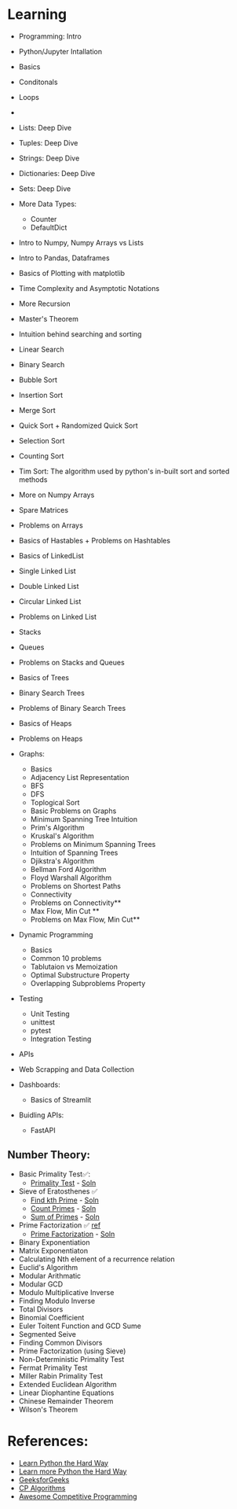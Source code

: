 # Learning


- Programming: Intro
- Python/Jupyter Intallation
- Basics
- Conditonals
- Loops
- 
- Lists: Deep Dive
- Tuples: Deep Dive
- Strings: Deep Dive
- Dictionaries: Deep Dive
- Sets: Deep Dive
- More Data Types:
    - Counter
    - DefaultDict
- Intro to Numpy, Numpy Arrays vs Lists
- Intro to Pandas, Dataframes
- Basics of Plotting with matplotlib
- Time Complexity and Asymptotic Notations
- More Recursion
- Master's Theorem
- Intuition behind searching and sorting
- Linear Search
- Binary Search
- Bubble Sort
- Insertion Sort
- Merge Sort
- Quick Sort + Randomized Quick Sort
- Selection Sort
- Counting Sort
- Tim Sort: The algorithm used by python's in-built sort and sorted methods
- More on Numpy Arrays
- Spare Matrices
- Problems on Arrays
- Basics of Hastables + Problems on Hashtables
- Basics of LinkedList
- Single Linked List
- Double Linked List
- Circular Linked List
- Problems on Linked List
- Stacks
- Queues
- Problems on Stacks and Queues
- Basics of Trees
- Binary Search Trees
- Problems of Binary Search Trees
- Basics of Heaps
- Problems on Heaps
- Graphs: 
    - Basics
    - Adjacency List Representation
    - BFS
    - DFS
    - Toplogical Sort
    - Basic Problems on Graphs
    - Minimum Spanning Tree Intuition
    - Prim's Algorithm
    - Kruskal's Algorithm
    - Problems on Minimum Spanning Trees
    - Intuition of Spanning Trees
    - Djikstra's Algorithm
    - Bellman Ford Algorithm
    - Floyd Warshall Algorithm
    - Problems on Shortest Paths
    - Connectivity
    - Problems on Connectivity**
    - Max Flow, Min Cut **
    - Problems on Max Flow, Min Cut**
- Dynamic Programming
    - Basics
    - Common 10 problems
    - Tablutaion vs Memoization
    - Optimal Substructure Property
    - Overlapping Subproblems Property

- Testing
    - Unit Testing
    - unittest
    - pytest
    - Integration Testing

- APIs

- Web Scrapping and Data Collection

- Dashboards:
    - Basics of Streamlit

- Buidling APIs:
    - FastAPI


## Number Theory:


- Basic Primality Test✅:
    - [Primality Test](https://www.codechef.com/problems/PRB01) - [Soln](./codechef/PRB01.py) 
- Sieve of Eratosthenes ✅
    - [Find kth Prime](https://www.spoj.com/problems/TDKPRIME/) - [Soln](./spoj/TDKPRIME.py)
    - [Count Primes](https://leetcode.com/problems/count-primes/) - [Soln](./leetcode/204.py)
    - [Sum of Primes](https://www.codechef.com/GKAH2016/problems/PRIMESUM/) - [Soln](./codechef/PRIMESUM.py)
- Prime Factorization ✅ [ref](./prime_factor_b.py)
    - [Prime Factorization](https://www.codechef.com/problems/GEEK09) - [Soln](./codechef/GEEK09.py)
- Binary Exponentiation
- Matrix Exponentiaton
- Calculating Nth element of a recurrence relation
- Euclid's Algorithm
- Modular Arithmatic
- Modular GCD
- Modulo Multiplicative Inverse
- Finding Modulo Inverse
- Total Divisors
- Binomial Coefficient
- Euler Toitent Function and GCD Sume
- Segmented Seive
- Finding Common Divisors
- Prime Factorization (using Sieve)
- Non-Deterministic Primality Test
- Fermat Primality Test
- Miller Rabin Primality Test
- Extended Euclidean Algorithm
- Linear Diophantine Equations
- Chinese Remainder Theorem
- Wilson's Theorem
# References:

- [Learn Python the Hard Way](https://www.amazon.com/Learn-Python-Hard-Way-Introduction/dp/0134692888)
- [Learn more Python the Hard Way](https://www.amazon.com/dp/0134123484)
- [GeeksforGeeks](https://www.geeksforgeeks.org/dynamic-programming/)
- [CP Algorithms](https://cp-algorithms.com/)
- [Awesome Competitive Programming](https://github.com/lnishan/awesome-competitive-programming)
